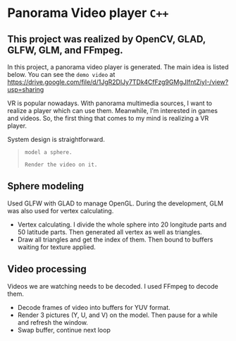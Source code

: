 # Panorama Video player `C++`
This project was realized by OpenCV, GLAD, GLFW, GLM, and FFmpeg. 
--
In this project, a panorama video player is generated. The main idea is listed below. You can see the `demo video` at https://drive.google.com/file/d/1JgR2DlJy7TDk4CfFzg9GMgJIfntZiyI-/view?usp=sharing

VR is popular nowadays. With panorama multimedia sources, I want to realize a player which can use them. Meanwhile, I’m interested in games and videos. So, the first thing that comes to my mind is realizing a VR player. 

System design is straightforward. 
> `model a sphere.`
> 
> `Render the video on it.`

## Sphere modeling
Used GLFW with GLAD to manage OpenGL. During the development, GLM was also used for vertex calculating. 
* Vertex calculating. I divide the whole sphere into 20 longitude parts and 50 latitude parts. Then generated all vertex as well as triangles.
* Draw all triangles and get the index of them. Then bound to buffers waiting for texture applied.

## Video processing
Videos we are watching needs to be decoded. I used FFmpeg to decode them.
* Decode frames of video into buffers for YUV format. 
* Render 3 pictures (Y, U, and V) on the model. Then pause for a while and refresh the window.
* Swap buffer, continue next loop

